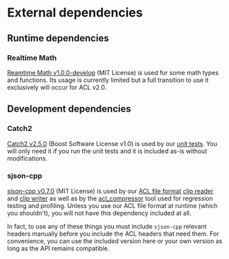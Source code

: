 # External dependencies

## Runtime dependencies

### Realtime Math

[Reamtime Math v1.0.0-develop](https://github.com/nfrechette/rtm/releases/tag/v1.0.0) (MIT License) is used for some math types and functions. Its usage is currently limited but a full transition to use it exclusively will occur for ACL v2.0.

## Development dependencies

### Catch2

[Catch2 v2.5.0](https://github.com/catchorg/Catch2/releases/tag/v2.5.0) (Boost Software License v1.0) is used by our [unit tests](../tests). You will only need it if you run the unit tests and it is included as-is without modifications.

### sjson-cpp

[sjson-cpp v0.7.0](https://github.com/nfrechette/sjson-cpp/releases/tag/v0.7.0) (MIT License) is used by our [ACL file format](../docs/the_acl_file_format.md) [clip reader](../includes/acl/io/clip_reader.h) and [clip writer](../includes/acl/io/clip_writer.h) as well as by the [acl_compressor](../tools/acl_compressor) tool used for regression testing and profiling. Unless you use our ACL file format at runtime (which you shouldn't), you will not have this dependency included at all.

In fact, to use any of these things you must include `sjson-cpp` relevant headers manually before you include the ACL headers that need them. For convenience, you can use the included version here or your own version as long as the API remains compatible.
